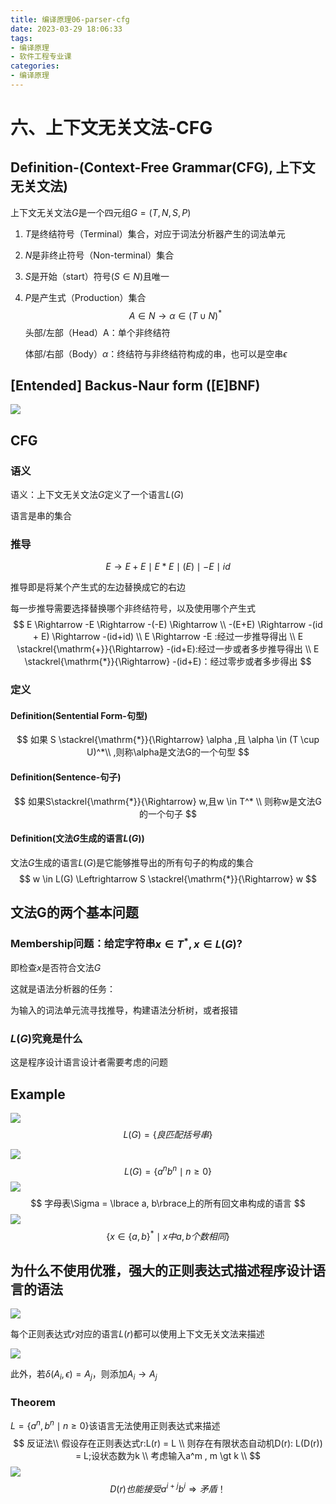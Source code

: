 ```yaml
---
title: 编译原理06-parser-cfg
date: 2023-03-29 18:06:33
tags:
- 编译原理
- 软件工程专业课
categories:
- 编译原理
---
```


# 六、上下文无关文法-CFG

## Definition-(Context-Free Grammar(CFG), 上下文无关文法)

上下文无关文法$G$是一个四元组$G = (T,N,S,P)$

1. $T$是终结符号（Terminal）集合，对应于词法分析器产生的词法单元

2. $N$是非终止符号（Non-terminal）集合

3. $S$是开始（start）符号$(S \in N)$且唯一

4. $P$是产生式（Production）集合
   $$
   A \in N \to \alpha \in (T \cup N)^*
   $$
   头部/左部（Head）A：单个非终结符

   体部/右部（Body）$\alpha$：终结符与非终结符构成的串，也可以是空串$\epsilon$



## [Entended] Backus-Naur form ([E]BNF)

![](/pic/compilers-06-01.png)

## CFG

### 语义

语义：上下文无关文法$G$定义了一个语言$L(G)$

语言是串的集合

### 推导

$$
E \to E + E \mid E * E \mid (E) \mid -E \mid id
$$

推导即是将某个产生式的左边替换成它的右边

每一步推导需要选择替换哪个非终结符号，以及使用哪个产生式
$$
E \Rightarrow -E \Rightarrow -(-E) \Rightarrow \\ -(E+E) \Rightarrow -(id + E) \Rightarrow -(id+id) \\
E \Rightarrow -E :经过一步推导得出 \\
E \stackrel{\mathrm{+}}{\Rightarrow} -(id+E):经过一步或者多步推导得出 \\
E \stackrel{\mathrm{*}}{\Rightarrow} -(id+E)：经过零步或者多步得出
$$

### 定义

#### Definition(Sentential Form-句型)

$$
如果 S \stackrel{\mathrm{*}}{\Rightarrow} \alpha ,且 \alpha \in (T \cup U)^*\\ ,则称\alpha是文法G的一个句型
$$

#### Definition(Sentence-句子)

$$
如果S\stackrel{\mathrm{*}}{\Rightarrow} w,且w \in T^* \\
则称w是文法G的一个句子
$$

#### Definition(文法$G$生成的语言$L( G)$)

文法$G$生成的语言$L( G)$是它能够推导出的所有句子的构成的集合
$$
w \in L(G) \Leftrightarrow S \stackrel{\mathrm{*}}{\Rightarrow} w
$$

## 文法G的两个基本问题

### Membership问题：给定字符串$x \in T^*,x \in L(G)$?

即检查$x$是否符合文法$G$

这就是语法分析器的任务：

为输入的词法单元流寻找推导，构建语法分析树，或者报错

### $L(G)$究竟是什么

这是程序设计语言设计者需要考虑的问题

## Example

![](/pic/compilers-06-02.png)
$$
L(G) = \lbrace 良匹配括号串 \rbrace
$$


![](/pic/compilers-06-03.png)
$$
L(G) = \lbrace a^n b^n \mid n \geqslant 0 \rbrace
$$
![](/pic/compilers-06-04.png)
$$
字母表\Sigma = \lbrace a, b\rbrace上的所有回文串构成的语言
$$
![](/pic/compilers-06-05.png)
$$
\lbrace x \in \lbrace a, b \rbrace^* \mid x中a,b个数相同\rbrace
$$

## 为什么不使用优雅，强大的正则表达式描述程序设计语言的语法

![](/pic/compilers-06-06.png)

每个正则表达式$r$对应的语言$L(r)$都可以使用上下文无关文法来描述

![](/pic/compilers-06-07.png)

此外，若$\delta(A_i,\epsilon)=A_j$，则添加$A_i \to A_j$

### Theorem

$L = \lbrace a^n,b^n  \mid n \geqslant 0\rbrace$该语言无法使用正则表达式来描述
$$
反证法\\
假设存在正则表达式r:L(r) = L \\
则存在有限状态自动机D(r): L(D(r)) = L;设状态数为k \\
考虑输入a^m , m \gt k \\
$$
![](/pic/compilers-06-08.png)
$$
D(r)也能接受a^{i+j}b^i \Rightarrow 矛盾！
$$
